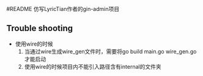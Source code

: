 #README
仿写LyricTian作者的gin-admin项目

## Trouble shooting
- 使用wire的时候
    1. 当通过wire生成wire_gen文件时，需要将go build main.go wire_gen.go 才能启动
    2. 使用wire的时候项目内不能引入路径含有internal的文件夹
